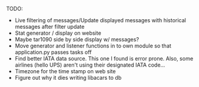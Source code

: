 TODO:
* Live filtering of messages/Update displayed messages with historical messages after filter update
* Stat generator / display on website
* Maybe tar1090 side by side display w/ messages?
* Move generator and listener functions in to own module so that application.py passes tasks off
* Find better IATA data source. This one I found is error prone. Also, some airlines (hello UPS) aren't using their designated IATA code...
* Timezone for the time stamp on web site
* Figure out why it dies writing libacars to db
